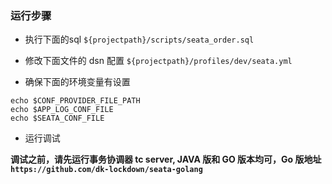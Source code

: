 ### 运行步骤

+ 执行下面的sql 
`${projectpath}/scripts/seata_order.sql`

+ 修改下面文件的 dsn 配置 
`${projectpath}/profiles/dev/seata.yml`

+ 确保下面的环境变量有设置
```
echo $CONF_PROVIDER_FILE_PATH
echo $APP_LOG_CONF_FILE
echo $SEATA_CONF_FILE
```

+ 运行调试

**调试之前，请先运行事务协调器 tc server, JAVA 版和 GO 版本均可，Go 版地址 `https://github.com/dk-lockdown/seata-golang`**